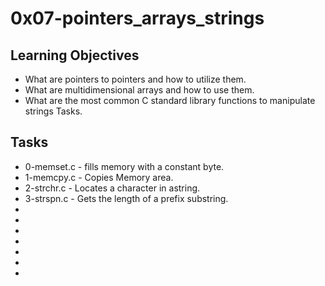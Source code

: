 # 0x07-pointers_arrays_strings

## Learning Objectives

- What are pointers to pointers and how to utilize them.
- What are multidimensional arrays and how to use them.
- What are the most common C standard library functions to manipulate strings Tasks.

## Tasks
- 0-memset.c - fills memory with a constant byte.
- 1-memcpy.c - Copies Memory area.
- 2-strchr.c - Locates a character in astring.
- 3-strspn.c - Gets the length of a prefix substring.
- 
-
-
-
-
-
-

